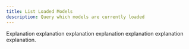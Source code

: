 ```yaml
---
title: List Loaded Models
description: Query which models are currently loaded
---
```


Explanation explanation explanation explanation explanation explanation explanation.
